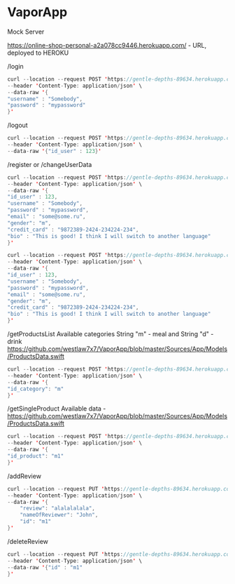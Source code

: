 # VaporApp
Mock Server

https://online-shop-personal-a2a078cc9446.herokuapp.com/  - URL, deployed to HEROKU

/login

```swift
curl --location --request POST 'https://gentle-depths-89634.herokuapp.com/login' \
--header 'Content-Type: application/json' \
--data-raw '{
"username" : "Somebody",
"password" : "mypassword"
}'
```

/logout

```swift
curl --location --request POST 'https://gentle-depths-89634.herokuapp.com/logout' \
--header 'Content-Type: application/json' \
--data-raw '{"id_user" : 123}'
```

/register or /changeUserData

```swift
curl --location --request POST 'https://gentle-depths-89634.herokuapp.com/register' \
--header 'Content-Type: application/json' \
--data-raw '{
"id_user" : 123,
"username" : "Somebody",
"password" : "mypassword",
"email" : "some@some.ru",
"gender": "m",
"credit_card" : "9872389-2424-234224-234", 
"bio" : "This is good! I think I will switch to another language"
}'

curl --location --request POST 'https://gentle-depths-89634.herokuapp.com/changeUserData' \
--header 'Content-Type: application/json' \
--data-raw '{
"id_user" : 123,
"username" : "Somebody",
"password" : "mypassword",
"email" : "some@some.ru",
"gender": "m",
"credit_card" : "9872389-2424-234224-234", 
"bio" : "This is good! I think I will switch to another language"
}'
```

/getProductsList Available categories String "m" - meal and String "d" - drink
https://github.com/westlaw7x7/VaporApp/blob/master/Sources/App/Models/ProductsData.swift

```swift
curl --location --request POST 'https://gentle-depths-89634.herokuapp.com/getProductList' \
--header 'Content-Type: application/json' \
--data-raw '{
"id_category": "m"
}'
```

/getSingleProduct 
Available data - 
https://github.com/westlaw7x7/VaporApp/blob/master/Sources/App/Models/ProductsData.swift


```swift
curl --location --request POST 'https://gentle-depths-89634.herokuapp.com/getSingleProduct' \
--header 'Content-Type: application/json' \
--data-raw '{
"id_product": "m1"
}'
```

/addReview
```swift
curl --location --request PUT 'https://gentle-depths-89634.herokuapp.com/addReview' \
--header 'Content-Type: application/json' \
--data-raw '{
    "review": "alalalalala",
    "nameOfReviewer": "John",
    "id": "m1"
}'
```

/deleteReview
```swift
curl --location --request PUT 'https://gentle-depths-89634.herokuapp.com/deleteReview' \
--header 'Content-Type: application/json' \
--data-raw '{"id" : "m1"
}'
```
